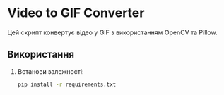 # Video to GIF Converter

Цей скрипт конвертує відео у GIF з використанням OpenCV та Pillow.

## Використання

1. Встанови залежності:
   ```bash
   pip install -r requirements.txt
